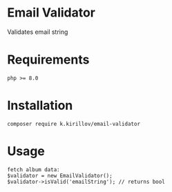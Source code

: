# Email Validator
Validates email string

# Requirements
```
php >= 8.0
```

# Installation
``` 
composer require k.kirillov/email-validator
```

# Usage
```
fetch album data:
$validator = new EmailValidator();
$validator->isValid('emailString'); // returns bool
```